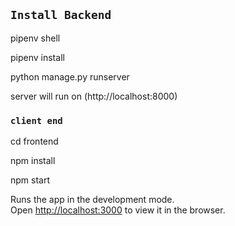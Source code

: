 
## `Install Backend`

pipenv shell

pipenv install

python manage.py runserver

server will run on (http://localhost:8000)

### `client end`

cd frontend

npm install

npm start

Runs the app in the development mode.<br />
Open [http://localhost:3000](http://localhost:3000) to view it in the browser.



